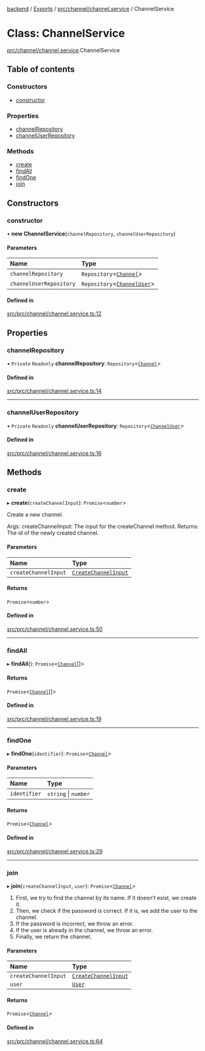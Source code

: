 [backend](../README.md) / [Exports](../modules.md) / [prc/channel/channel.service](../modules/prc_channel_channel_service.md) / ChannelService

# Class: ChannelService

[prc/channel/channel.service](../modules/prc_channel_channel_service.md).ChannelService

## Table of contents

### Constructors

- [constructor](prc_channel_channel_service.ChannelService.md#constructor)

### Properties

- [channelRepository](prc_channel_channel_service.ChannelService.md#channelrepository)
- [channelUserRepository](prc_channel_channel_service.ChannelService.md#channeluserrepository)

### Methods

- [create](prc_channel_channel_service.ChannelService.md#create)
- [findAll](prc_channel_channel_service.ChannelService.md#findall)
- [findOne](prc_channel_channel_service.ChannelService.md#findone)
- [join](prc_channel_channel_service.ChannelService.md#join)

## Constructors

### constructor

• **new ChannelService**(`channelRepository`, `channelUserRepository`)

#### Parameters

| Name | Type |
| :------ | :------ |
| `channelRepository` | `Repository`<[`Channel`](prc_channel_entities_channel_entity.Channel.md)\> |
| `channelUserRepository` | `Repository`<[`ChannelUser`](prc_channel_entities_channeluser_entity.ChannelUser.md)\> |

#### Defined in

[src/prc/channel/channel.service.ts:12](https://github.com/GQDeltex/ft_transcendence/blob/fdce073/backend/src/prc/channel/channel.service.ts#L12)

## Properties

### channelRepository

• `Private` `Readonly` **channelRepository**: `Repository`<[`Channel`](prc_channel_entities_channel_entity.Channel.md)\>

#### Defined in

[src/prc/channel/channel.service.ts:14](https://github.com/GQDeltex/ft_transcendence/blob/fdce073/backend/src/prc/channel/channel.service.ts#L14)

___

### channelUserRepository

• `Private` `Readonly` **channelUserRepository**: `Repository`<[`ChannelUser`](prc_channel_entities_channeluser_entity.ChannelUser.md)\>

#### Defined in

[src/prc/channel/channel.service.ts:16](https://github.com/GQDeltex/ft_transcendence/blob/fdce073/backend/src/prc/channel/channel.service.ts#L16)

## Methods

### create

▸ **create**(`createChannelInput`): `Promise`<`number`\>

Create a new channel.

Args:
  createChannelInput: The input for the createChannel method.
Returns:
  The id of the newly created channel.

#### Parameters

| Name | Type |
| :------ | :------ |
| `createChannelInput` | [`CreateChannelInput`](prc_channel_dto_create_channel_input.CreateChannelInput.md) |

#### Returns

`Promise`<`number`\>

#### Defined in

[src/prc/channel/channel.service.ts:50](https://github.com/GQDeltex/ft_transcendence/blob/fdce073/backend/src/prc/channel/channel.service.ts#L50)

___

### findAll

▸ **findAll**(): `Promise`<[`Channel`](prc_channel_entities_channel_entity.Channel.md)[]\>

#### Returns

`Promise`<[`Channel`](prc_channel_entities_channel_entity.Channel.md)[]\>

#### Defined in

[src/prc/channel/channel.service.ts:19](https://github.com/GQDeltex/ft_transcendence/blob/fdce073/backend/src/prc/channel/channel.service.ts#L19)

___

### findOne

▸ **findOne**(`identifier`): `Promise`<[`Channel`](prc_channel_entities_channel_entity.Channel.md)\>

#### Parameters

| Name | Type |
| :------ | :------ |
| `identifier` | `string` \| `number` |

#### Returns

`Promise`<[`Channel`](prc_channel_entities_channel_entity.Channel.md)\>

#### Defined in

[src/prc/channel/channel.service.ts:29](https://github.com/GQDeltex/ft_transcendence/blob/fdce073/backend/src/prc/channel/channel.service.ts#L29)

___

### join

▸ **join**(`createChannelInput`, `user`): `Promise`<[`Channel`](prc_channel_entities_channel_entity.Channel.md)\>

1. First, we try to find the channel by its name. If it doesn’t exist, we create it.
2. Then, we check if the password is correct. If it is, we add the user to the channel.
3. If the password is incorrect, we throw an error.
4. If the user is already in the channel, we throw an error.
5. Finally, we return the channel.

#### Parameters

| Name | Type |
| :------ | :------ |
| `createChannelInput` | [`CreateChannelInput`](prc_channel_dto_create_channel_input.CreateChannelInput.md) |
| `user` | [`User`](users_entities_user_entity.User.md) |

#### Returns

`Promise`<[`Channel`](prc_channel_entities_channel_entity.Channel.md)\>

#### Defined in

[src/prc/channel/channel.service.ts:64](https://github.com/GQDeltex/ft_transcendence/blob/fdce073/backend/src/prc/channel/channel.service.ts#L64)
